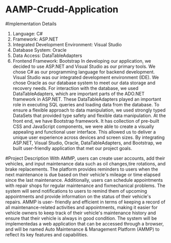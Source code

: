# AAMP-Crudd-Application

#Implementation Details
1. Language: C#
2. Framework: ASP.NET
3. Integrated Development Environment: Visual Studio
4. Database System: Oracle
5. Data Access: DataTableAdapters
6. Frontend Framework: Bootstrap
In developing our application, we decided to use ASP.NET and Visual Studio as our primary tools. We 
chose C# as our programming language for backend development. Visual Studio was our integrated 
development environment (IDE).
We chose Oracle as our database system to meet our data storage and recovery needs. For interaction with 
the database, we used DataTableAdapters, which are important parts of the ADO.NET framework in ASP.NET. 
These DataTableAdapters played an important role in executing SQL queries and loading data from the 
database. To ensure a flexible approach to data manipulation, we used strongly typed DataSets that provided 
type safety and flexible data manipulation.
At the front end, we have Bootstrap framework. It has collection of pre-built CSS and JavaScript components, 
we were able to create a visually appealing and functional user interface. This allowed us to deliver a unique 
user experience across devices and screen sizes.
By integrating ASP.NET, Visual Studio, Oracle, DataTableAdapters, and Bootstrap, we built user-friendly 
application that met our project goals.

#Project Description
  With AMMP, users can create user accounts, add their vehicles, and input
maintenance data such as oil changes,tire rotations, and brake replacements. The platform
provides reminders to users when the next maintenance is due based on their vehicle's
mileage or time elapsed since the last maintenance. Additionally, users can schedule
appointments with repair shops for regular maintenance and fixmechanical problems. The
system will send notifications to users to remind them of upcoming appointments and
provide information on the status of their vehicle's repairs. AMMP is user- friendly and
efficient in terms of keeping a record of all maintenance-related activities and appointments,
making it easier for vehicle owners to keep track of their vehicle's maintenance history and
ensure that their vehicle is always in good condition. The system will be implementedas a
web application that can be accessed through a browser, and will be named Auto
Maintenance & Management Platform (AMMP) to reflect its key features and capabilities.
